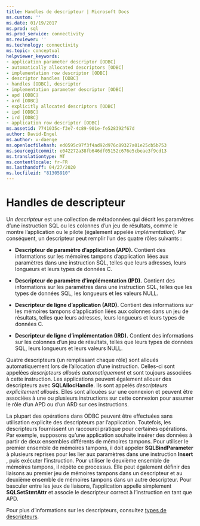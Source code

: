 ```yaml
---
title: Handles de descripteur | Microsoft Docs
ms.custom: ''
ms.date: 01/19/2017
ms.prod: sql
ms.prod_service: connectivity
ms.reviewer: ''
ms.technology: connectivity
ms.topic: conceptual
helpviewer_keywords:
- application parameter descriptor [ODBC]
- automatically allocated descriptors [ODBC]
- implementation row descriptor [ODBC]
- descriptor handles [ODBC]
- handles [ODBC], descriptor
- implementation parameter descriptor [ODBC]
- apd [ODBC]
- ard [ODBC]
- explicitly allocated descriptors [ODBC]
- ipd [ODBC]
- ird [ODBC]
- application row descriptor [ODBC]
ms.assetid: 7741035c-f3e7-4c89-901e-fe528392f67d
author: David-Engel
ms.author: v-daenge
ms.openlocfilehash: ed0595c97f3f4ad92d976c89327a01e25cb5b753
ms.sourcegitcommit: e042272a38fb646df05152c676e5cbeae3f9cd13
ms.translationtype: MT
ms.contentlocale: fr-FR
ms.lasthandoff: 04/27/2020
ms.locfileid: "81305910"
---
```

# <a name="descriptor-handles"></a>Handles de descripteur
Un *descripteur* est une collection de métadonnées qui décrit les paramètres d’une instruction SQL ou les colonnes d’un jeu de résultats, comme le montre l’application ou le pilote (également appelée *implémentation*). Par conséquent, un descripteur peut remplir l’un des quatre rôles suivants :  
  
-   **Descripteur de paramètre d’application (APD).** Contient des informations sur les mémoires tampons d’application liées aux paramètres dans une instruction SQL, telles que leurs adresses, leurs longueurs et leurs types de données C.  
  
-   **Descripteur de paramètre d’implémentation (IPD).** Contient des informations sur les paramètres dans une instruction SQL, telles que les types de données SQL, les longueurs et les valeurs NULL.  
  
-   **Descripteur de ligne d’application (ARD).** Contient des informations sur les mémoires tampons d’application liées aux colonnes dans un jeu de résultats, telles que leurs adresses, leurs longueurs et leurs types de données C.  
  
-   **Descripteur de ligne d’implémentation (IRD).** Contient des informations sur les colonnes d’un jeu de résultats, telles que leurs types de données SQL, leurs longueurs et leurs valeurs NULL.  
  
 Quatre descripteurs (un remplissant chaque rôle) sont alloués automatiquement lors de l’allocation d’une instruction. Celles-ci sont appelées *descripteurs alloués automatiquement* et sont toujours associées à cette instruction. Les applications peuvent également allouer des descripteurs avec **SQLAllocHandle**. Ils sont appelés *descripteurs explicitement alloués*. Elles sont allouées sur une connexion et peuvent être associées à une ou plusieurs instructions sur cette connexion pour assumer le rôle d’un APD ou d’un ARD sur ces instructions.  
  
 La plupart des opérations dans ODBC peuvent être effectuées sans utilisation explicite des descripteurs par l’application. Toutefois, les descripteurs fournissent un raccourci pratique pour certaines opérations. Par exemple, supposons qu’une application souhaite insérer des données à partir de deux ensembles différents de mémoires tampons. Pour utiliser le premier ensemble de mémoires tampons, il doit appeler **SQLBindParameter** à plusieurs reprises pour les lier aux paramètres dans une instruction **Insert** , puis exécuter l’instruction. Pour utiliser le deuxième ensemble de mémoires tampons, il répète ce processus. Elle peut également définir des liaisons au premier jeu de mémoires tampons dans un descripteur et au deuxième ensemble de mémoires tampons dans un autre descripteur. Pour basculer entre les jeux de liaisons, l’application appelle simplement **SQLSetStmtAttr** et associe le descripteur correct à l’instruction en tant que APD.  
  
 Pour plus d’informations sur les descripteurs, consultez [types de descripteurs](../../../odbc/reference/develop-app/types-of-descriptors.md).
